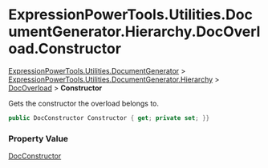 ﻿# ExpressionPowerTools.Utilities.DocumentGenerator.Hierarchy.DocOverload.Constructor

[ExpressionPowerTools.Utilities.DocumentGenerator](ExpressionPowerTools.Utilities.DocumentGenerator.a.md) > [ExpressionPowerTools.Utilities.DocumentGenerator.Hierarchy](ExpressionPowerTools.Utilities.DocumentGenerator.Hierarchy.n.md) > [DocOverload](ExpressionPowerTools.Utilities.DocumentGenerator.Hierarchy.DocOverload.cs.md) > **Constructor**

Gets the constructor the overload belongs to.

```csharp
public DocConstructor Constructor { get; private set; }}
```

### Property Value

 [DocConstructor](ExpressionPowerTools.Utilities.DocumentGenerator.Hierarchy.DocConstructor.cs.md) 

